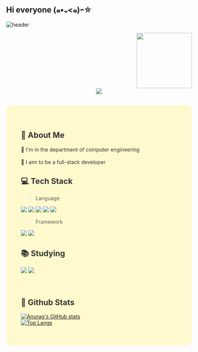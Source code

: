 ## Hi everyone (๑•᎑<๑)ｰ☆ 

<!--
**minseonju/minseonju** is a ✨ _special_ ✨ repository because its `README.md` (this file) appears on your GitHub profile.
-->
<!-- 🌼 Header Section -->
![header](https://capsule-render.vercel.app/api?type=speech&color=0:a8edea,100:fed6e3&height=200&text=Welcome%20to%20Seonju's%20Github!&fontSize=50&fontAlign=50&fontAlignY=40)


<div align="right">
<img src="https://media4.giphy.com/media/v1.Y2lkPTc5MGI3NjExbHJnMmlxZmthNTZreG5sMzF6ZDY2bXF3ZndoaWZ1b2J5aGUwMjJ2ZCZlcD12MV9pbnRlcm5hbF9naWZfYnlfaWQmY3Q9cw/4XXo8A7CIW1lZGgdhm/giphy.gif" width="150" />
</div>

<div align="center">
 <a href="mailto:your.10sc1108@naver.com">
  <img src="https://img.shields.io/badge/Mail-FFC0CB?style=flat-square&logo=Gmail&logoColor=white"/>
</a>
</div>


<!-- 🌼 Body Section -->
<div align="left" style="
  background-color:lemonchiffon;
  padding:40px;
  border-radius:16px;
  color:#333;
  margin-top:30px;
  ">
 


  <h2>🐻 About Me</h2>
  <p>
    🌱 I'm in the department of computer engineering<br/><br/>
    🌳 I aim to be a full-stack developer
  </p>

  <h2>💻  Tech Stack</h2>

 > Language
<!--C++-->
<img src="https://img.shields.io/badge/C++-00599C?style=flat-square&logo=C%2B%2B&logoColor=white"/>
<!--JavaScript-->
<img src="https://img.shields.io/badge/JavaScript-F7DF1E?style=flat-square&logo=JavaScript&logoColor=white"/>
<!--HTML5-->
<img src="https://img.shields.io/badge/HTML5-E34F26?style=flat-square&logo=HTML5&logoColor=white"/>
<!--CSS-->
<img src="https://img.shields.io/badge/CSS3-1572B6?style=flat-square&logo=CSS3&logoColor=white"/>
<!--Dart-->
<img src="https://img.shields.io/badge/Dart-0175C2?style=flat-square&logo=Dart&logoColor=white"/>

>Framework
<!--React-->
  <img src="https://img.shields.io/badge/React-61DAFB?style=flat-square&logo=React&logoColor=white&Color=white"/>
  <!--Flutter-->
<img src="https://img.shields.io/badge/Flutter-02569B?style=flat-square&logo=Flutter&logoColor=white"/>
 

   <h2>📚 Studying</h2>
  <!--Java-->
<img src="https://img.shields.io/badge/Java-007396?style=flat-square&logo=OpenJDK&logoColor=white"/>
<!--Spring-->
<img src="https://img.shields.io/badge/Spring-6DB33F?style=flat-square&logo=Spring&logoColor=white"/>
<br/>
<br/>
<br/>



## 🤔 Github Stats
  [![Anurag's GitHub stats](https://github-readme-stats.vercel.app/api?username=minseonju)](https://github.com/anuraghazra/github-readme-stats)
  <br/>
  [![Top Langs](https://github-readme-stats.vercel.app/api/top-langs/?username=minseonju)](https://github.com/anuraghazra/github-readme-stats)
  

</div>
